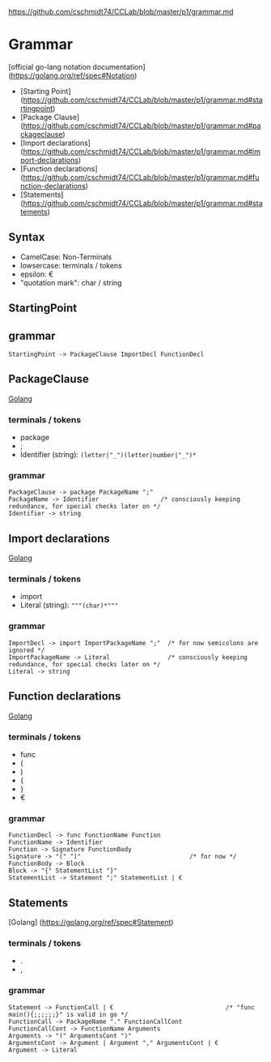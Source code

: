 https://github.com/cschmidt74/CCLab/blob/master/p1/grammar.md
# Grammar
[official go-lang notation documentation] (https://golang.org/ref/spec#Notation)
- [Starting Point] (https://github.com/cschmidt74/CCLab/blob/master/p1/grammar.md#startingpoint)
- [Package Clause] (https://github.com/cschmidt74/CCLab/blob/master/p1/grammar.md#packageclause)  
- [Import declarations] (https://github.com/cschmidt74/CCLab/blob/master/p1/grammar.md#import-declarations)
- [Function declarations] (https://github.com/cschmidt74/CCLab/blob/master/p1/grammar.md#function-declarations)
- [Statements] (https://github.com/cschmidt74/CCLab/blob/master/p1/grammar.md#statements)

## Syntax
- CamelCase: Non-Terminals
- lowsercase: terminals / tokens
- epsilon: €
- "quotation mark": char / string

## StartingPoint

## grammar
```
StartingPoint -> PackageClause ImportDecl FunctionDecl
```

## PackageClause
[Golang](https://golang.org/ref/spec#PackageClause)
  
### terminals / tokens
- package
- ;
- Identifier (string): `(letter|"_")(letter|number|"_")*`
  
### grammar
```
PackageClause -> package PackageName ";" 
PackageName -> Identifier                 /* consciously keeping redundance, for special checks later on */
Identifier -> string  
```  

## Import declarations
[Golang](https://golang.org/ref/spec#ImportDecl)
  
### terminals / tokens
- import
- Literal (string): `"""(char)*"""`
  
### grammar
```
ImportDecl -> import ImportPackageName ";"  /* for now semicolons are ignored */
ImportPackageName -> Literal                /* consciously keeping redundance, for special checks later on */
Literal -> string
```
## Function declarations
[Golang](https://golang.org/ref/spec#Function_declarations)
  
### terminals / tokens
- func
- (
- )
- {
- }
- €

### grammar
```
FunctionDecl -> func FunctionName Function
FunctionName -> Identifier
Function -> Signature FunctionBody
Signature -> "(" ")"                              /* for now */
FunctionBody -> Block
Block -> "{" StatementList "}"
StatementList -> Statement ";" StatementList | € 
```

## Statements
[Golang] (https://golang.org/ref/spec#Statement)

### terminals / tokens
- .
- ,

### grammar
```
Statement -> FunctionCall | €                               /* "func main(){;;;;;;}" is valid in go */
FunctionCall -> PackageName "." FunctionCallCont
FunctionCallCont -> FunctionName Arguments
Arguments -> "(" ArgumentsCont ")"
ArgumentsCont -> Argument | Argument "," ArgumentsCont | €
Argument -> Literal 
```
